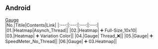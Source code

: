 ## Android
[Gauge](https://github.com/anastr/SpeedView/wiki/0.-Get-Started)  
|No.|Titile|Contents|Link|
|:---:|:---:|:---:|:---:|
|01.|Heatmap|Asynch_Thread|[]()|
|02.|Heatmap| ➕ Full-Size_10x10|
|03.|Heatmap| ➕ Variation Color|[]()|
|04.|Gauge| Thread_:x:|[]()|
|05.|Gauge| ➕ SpeedMeter_No_Thread|[]()|
|06.|Gauge| ➕ 03.Heatmap|[]()|

